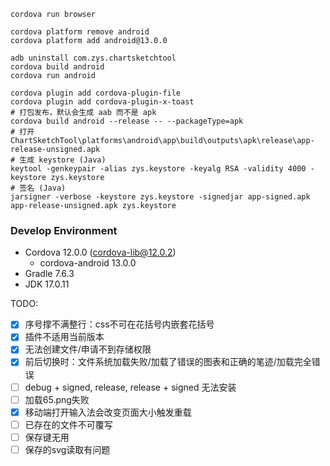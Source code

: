 ```shell
cordova run browser

cordova platform remove android
cordova platform add android@13.0.0

adb uninstall com.zys.chartsketchtool
cordova build android
cordova run android

cordova plugin add cordova-plugin-file
cordova plugin add cordova-plugin-x-toast
# 打包发布，默认会生成 aab 而不是 apk
cordova build android --release -- --packageType=apk
# 打开 ChartSketchTool\platforms\android\app\build\outputs\apk\release\app-release-unsigned.apk
# 生成 keystore (Java)
keytool -genkeypair -alias zys.keystore -keyalg RSA -validity 4000 -keystore zys.keystore
# 签名 (Java)
jarsigner -verbose -keystore zys.keystore -signedjar app-signed.apk app-release-unsigned.apk zys.keystore
```

### Develop Environment

- Cordova 12.0.0 (cordova-lib@12.0.2)
  - cordova-android 13.0.0
- Gradle 7.6.3
- JDK 17.0.11

TODO:
- [x] 序号撑不满整行：css不可在花括号内嵌套花括号
- [x] 插件不适用当前版本
- [x] 无法创建文件/申请不到存储权限
- [x] 前后切换时：文件系统加载失败/加载了错误的图表和正确的笔迹/加载完全错误
- [ ] debug + signed, release, release + signed 无法安装
- [ ] 加载65.png失败
- [x] 移动端打开输入法会改变页面大小触发重载
- [ ] 已存在的文件不可覆写
- [ ] 保存键无用
- [ ] 保存的svg读取有问题